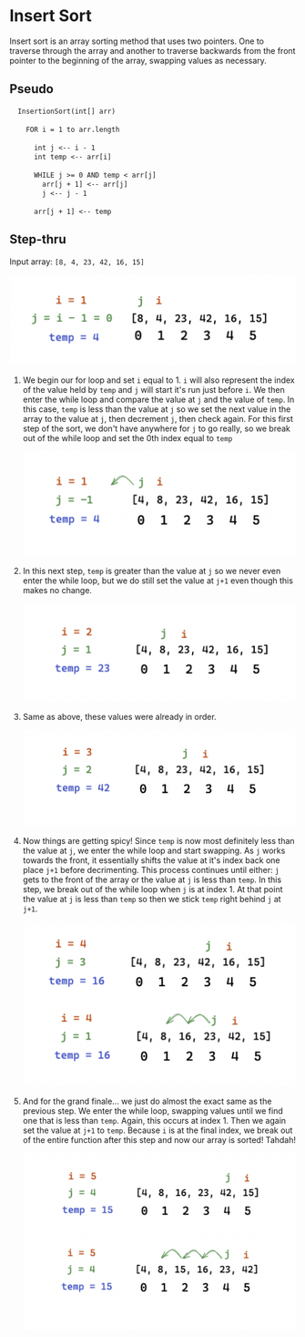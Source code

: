 # Insert Sort

Insert sort is an array sorting method that uses two pointers. One to traverse through the array and another to traverse backwards from the front pointer to the beginning of the array, swapping values as necessary.

## Pseudo

```
  InsertionSort(int[] arr)

    FOR i = 1 to arr.length

      int j <-- i - 1
      int temp <-- arr[i]

      WHILE j >= 0 AND temp < arr[j]
        arr[j + 1] <-- arr[j]
        j <-- j - 1

      arr[j + 1] <-- temp
```

## Step-thru

Input array: `[8, 4, 23, 42, 16, 15]`

![Screenshot](insertIMG/0.png)

1. We begin our for loop and set `i` equal to 1. `i` will also represent the index of the value held by `temp` and `j` will start it's run just before `i`. We then enter the while loop and compare the value at `j` and the value of `temp`. In this case, `temp` is less than the value at `j` so we set the next value in the array to the value at `j`, then decrement `j`, then check again. For this first step of the sort, we don't have anywhere for `j` to go really, so we break out of the while loop and set the 0th index equal to `temp`

    ![Screenshot](insertIMG/1.png)

1. In this next step, `temp` is greater than the value at `j` so we never even enter the while loop, but we do still set the value at `j+1` even though this makes no change.

    ![Screenshot](insertIMG/2.png)

1. Same as above, these values were already in order.

    ![Screenshot](insertIMG/3.png)

1. Now things are getting spicy! Since `temp` is now most definitely less than the value at `j`, we enter the while loop and start swapping. As `j` works towards the front, it essentially shifts the value at it's index back one place `j+1` before decrimenting. This process continues until either: `j` gets to the front of the array or the value at `j` is less than `temp`. In this step, we break out of the while loop when `j` is at index 1. At that point the value at `j` is less than `temp` so then we stick `temp` right behind `j` at `j+1`.

    ![Screenshot](insertIMG/4.png)

1. And for the grand finale... we just do almost the exact same as the previous step. We enter the while loop, swapping values until we find one that is less than `temp`. Again, this occurs at index 1. Then we again set the value at `j+1` to `temp`. Because `i` is at the final index, we break out of the entire function after this step and now our array is sorted! Tahdah!

    ![Screenshot](insertIMG/5.png)

